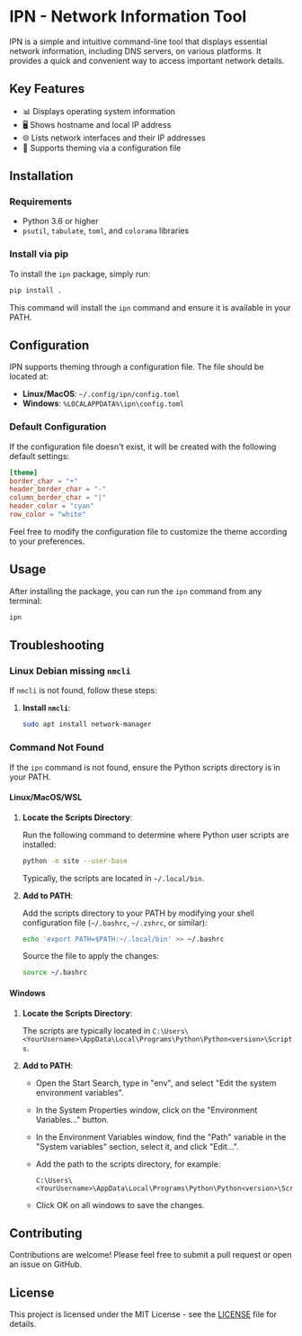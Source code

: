 # IPN - Network Information Tool

IPN is a simple and intuitive command-line tool that displays essential network information, including DNS servers, on various platforms. It provides a quick and convenient way to access important network details.

## Key Features

- 📊 Displays operating system information
- 🖥️ Shows hostname and local IP address
- 🌐 Lists network interfaces and their IP addresses
- 🎨 Supports theming via a configuration file

## Installation

### Requirements

- Python 3.6 or higher
- `psutil`, `tabulate`, `toml`, and `colorama` libraries

### Install via pip

To install the `ipn` package, simply run:

```sh
pip install .
```

This command will install the `ipn` command and ensure it is available in your PATH.

## Configuration

IPN supports theming through a configuration file. The file should be located at:

- **Linux/MacOS**: `~/.config/ipn/config.toml`
- **Windows**: `%LOCALAPPDATA%\ipn\config.toml`

### Default Configuration

If the configuration file doesn't exist, it will be created with the following default settings:

```toml
[theme]
border_char = "+"
header_border_char = "-"
column_border_char = "|"
header_color = "cyan"
row_color = "white"
```

Feel free to modify the configuration file to customize the theme according to your preferences.

## Usage

After installing the package, you can run the `ipn` command from any terminal:

```sh
ipn
```

## Troubleshooting

### Linux Debian missing `nmcli`

If `nmcli` is not found, follow these steps:

1. **Install `nmcli`**:

   ```sh
   sudo apt install network-manager
   ```

### Command Not Found

If the `ipn` command is not found, ensure the Python scripts directory is in your PATH.

#### Linux/MacOS/WSL

1. **Locate the Scripts Directory**:

   Run the following command to determine where Python user scripts are installed:

   ```sh
   python -m site --user-base
   ```

   Typically, the scripts are located in `~/.local/bin`.

2. **Add to PATH**:

   Add the scripts directory to your PATH by modifying your shell configuration file (`~/.bashrc`, `~/.zshrc`, or similar):

   ```sh
   echo 'export PATH=$PATH:~/.local/bin' >> ~/.bashrc
   ```

   Source the file to apply the changes:

   ```sh
   source ~/.bashrc
   ```

#### Windows

1. **Locate the Scripts Directory**:

   The scripts are typically located in `C:\Users\<YourUsername>\AppData\Local\Programs\Python\Python<version>\Scripts`.

2. **Add to PATH**:

   - Open the Start Search, type in "env", and select "Edit the system environment variables".
   - In the System Properties window, click on the "Environment Variables..." button.
   - In the Environment Variables window, find the "Path" variable in the "System variables" section, select it, and click "Edit...".
   - Add the path to the scripts directory, for example:

     ```
     C:\Users\<YourUsername>\AppData\Local\Programs\Python\Python<version>\Scripts
     ```

   - Click OK on all windows to save the changes.

## Contributing

Contributions are welcome! Please feel free to submit a pull request or open an issue on GitHub.

## License

This project is licensed under the MIT License - see the [LICENSE](LICENSE) file for details.

